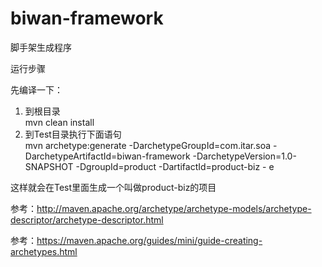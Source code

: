 # biwan-framework

脚手架生成程序

运行步骤

先编译一下：

1. 到根目录  
   mvn clean  install
2. 到Test目录执行下面语句  
   mvn archetype:generate -DarchetypeGroupId=com.itar.soa -DarchetypeArtifactId=biwan-framework -DarchetypeVersion=1.0-SNAPSHOT -DgroupId=product -DartifactId=product-biz -
e


这样就会在Test里面生成一个叫做product-biz的项目


参考：http://maven.apache.org/archetype/archetype-models/archetype-descriptor/archetype-descriptor.html  

参考：https://maven.apache.org/guides/mini/guide-creating-archetypes.html
